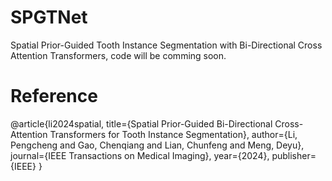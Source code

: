 # SPGTNet
Spatial Prior-Guided Tooth Instance Segmentation with  Bi-Directional Cross Attention Transformers, code will be comming soon.

# Reference
@article{li2024spatial,
  title={Spatial Prior-Guided Bi-Directional Cross-Attention Transformers for Tooth Instance Segmentation},
  author={Li, Pengcheng and Gao, Chenqiang and Lian, Chunfeng and Meng, Deyu},
  journal={IEEE Transactions on Medical Imaging},
  year={2024},
  publisher={IEEE}
}
